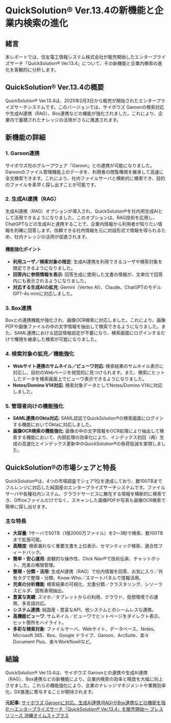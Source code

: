 # QuickSolution® Ver.13.4の新機能と企業内検索の進化

## 緒言

本レポートでは、住友電工情報システム株式会社が販売開始したエンタープライズサーチ「QuickSolution® Ver.13.4」について、その新機能と企業内検索の進化を客観的に分析します。

## QuickSolution® Ver.13.4の概要

QuickSolution® Ver.13.4は、2025年2月3日から販売が開始されたエンタープライズサーチシステムです。このバージョンでは、サイボウズ Garoonの検索対応や生成AI連携（RAG）、Box連携などの機能が強化されました。これにより、企業内で蓄積されたナレッジの活用がさらに推進されます。

## 新機能の詳細

### 1. Garoon連携

サイボウズ社のグループウェア「Garoon」との連携が可能になりました。Garoonのファイル管理機能上のデータを、利用者の閲覧権限を継承して高速に全文検索できます。これにより、社内ファイルサーバと横断的に検索でき、目的のファイルを素早く探し出すことが可能です。

### 2. 生成AI連携（RAG）

生成AI連携（RAG）オプションが導入され、QuickSolution®を社内用生成AIとして活用できるようになりました。このオプションは、RAG技術を応用し、ChatGPTなどの生成AIと連携することで、企業内情報から利用者が知りたい情報を的確に回答します。信頼できる社内情報を元に対話形式で情報を得られるため、社内ナレッジの活用が促進されます。

#### 機能強化ポイント

- **利用ユーザ／検索対象の限定**: 生成AI連携を利用できるユーザや検索対象を限定できるようになりました。
- **回答内に参照情報を表示**: 回答生成に使用した文書の情報が、文単位で回答内にも表示されるようになりました。
- **対応する生成AIの拡充**: Gemini（Vertex AI）、Claude、ChatGPTのモデルGPT-4o miniに対応しました。

### 3. Box連携

Boxとの連携機能が強化され、画像OCR検索に対応しました。これにより、画像PDFや画像ファイルの中の文字情報を抽出して検索できるようになりました。また、SAML連携における認証情報設定が不要になり、検索画面にログインするだけで権限を継承した検索が可能になりました。

### 4. 検索対象の拡充／機能強化

- **Webサイト連携のサムネイル／ビューワ対応**: 検索結果のサムネイル表示に対応し、目的のWebページを視覚的に見つけられます。また、検索にヒットしたデータを検索画面上でビューワ表示できるようになりました。
- **Notes/Domino V14対応**: 検索対象データとしてNotes/Domino V14に対応しました。

### 5. 管理者向けの機能強化

- **SAML連携のOkta対応**: SAML認証でQuickSolution®の検索画面にログインする機能においてOktaに対応しました。
- **画像OCR検索の機能強化**: 画像の中の文字情報をOCR処理により抽出して検索する機能において、内部処理の効率化により、インデックス初回（再）生成の高速化とインデックス更新中のQuickSolution®の負荷低減を実現しました。

## QuickSolution®の市場シェアと特長

QuickSolution®は、4つの市場調査でシェア1位を達成しており、数100TBまでフルレンジに対応した純国産のエンタープライズサーチシステムです。ファイルサーバや各種社内システム、クラウドサービスに散在する情報を横断的に検索でき、Officeファイルだけでなく、スキャンした画像PDFや写真も画像OCR検索で簡単に探し出せます。

### 主な特長

- **大容量**: 1サーバで50TB（1億2000万ファイル）を2～3秒で検索、数100TBまで拡張可能。
- **高精度**: 検索漏れなく重要文書を上位表示、セマンティック検索、適合性フィードバック。
- **簡単・安心運用**: 直観的な操作性、Click Navi®で技術伝承、チャットボット、充実の権限管理。
- **整理・分類・活用**: 生成AI連携（RAG）で社内情報を回答、お気に入り／共有タグで整理・分類、Know-Who／スマートパネルで情報活用。
- **充実の分析機能**: 検索結果の可視化、文書分類／クラスタリング、シソーラスビルダ、固有表現抽出。
- **豊富な実績**: スマホ／タブレットからの利用、クラウド、仮想環境での運用、多言語対応。
- **システム連携**: 純国産・豊富なAPI、他システムとのシームレスな連携。
- **高機能ビューワ**: サムネイル／ビューワでヒットページをダイレクト表示、ヒット箇所をハイライト。
- **多彩な検索対象**: ファイルサーバ、Webサイト、データベース、Notes、Microsoft 365、Box、Google ドライブ、Garoon、ArcSuite、楽々Document Plus、楽々WorkflowIIなど。

## 結論

QuickSolution® Ver.13.4は、サイボウズ Garoonとの連携や生成AI連携（RAG）、Box連携などの新機能により、企業内検索の効率と精度を大幅に向上させました。これらの機能強化により、企業のナレッジマネジメントや業務効率化、DX推進に寄与することが期待されます。

**元記事:** [サイボウズ Garoonに対応、生成AI連携(RAG)やBox連携などの機能を強化～エンタープライズサーチ「QuickSolution® Ver.13.4」を販売開始～ プレスリリース 沖縄タイムス＋プラス](https://www.okinawatimes.co.jp/articles/-/1532664)